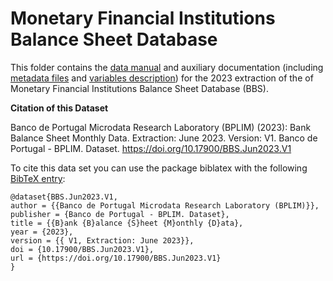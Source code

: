# Monetary Financial Institutions Balance Sheet Database

 This folder contains the [data manual](https://github.com/BPLIM/Manuals/blob/master/Data/BBS/JUN23/manual_BBS_Jun2023.pdf) and auxiliary documentation (including [metadata files](https://github.com/BPLIM/Manuals/blob/master/Data/BBS/JUN23/aux_files/metafiles) and [variables description](https://github.com/BPLIM/Manuals/blob/master/Data/BBS/JUN23/aux_files/variables_description)) for the 2023 extraction of the of Monetary Financial Institutions Balance Sheet Database (BBS).


**Citation of this Dataset**

Banco de Portugal Microdata Research Laboratory (BPLIM) (2023): Bank Balance Sheet Monthly Data. Extraction: June 2023. Version: V1. Banco de Portugal - BPLIM. Dataset. https://doi.org/10.17900/BBS.Jun2023.V1


To cite this data set you can use the package biblatex with the following [BibTeX entry](https://github.com/BPLIM/Manuals/blob/master/Data/BBS/JUN23/aux_files/bibtex/BBS.bib):

```
@dataset{BBS.Jun2023.V1,
author = {{Banco de Portugal Microdata Research Laboratory (BPLIM)}},
publisher = {Banco de Portugal - BPLIM. Dataset},
title = {{B}ank {B}alance {S}heet {M}onthly {D}ata},
year = {2023},
version = {{ V1, Extraction: June 2023}},
doi = {10.17900/BBS.Jun2023.V1},
url = {https://doi.org/10.17900/BBS.Jun2023.V1}
}
```
